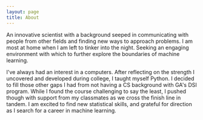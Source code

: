 ```yaml
---
layout: page
title: About
---
```


An innovative scientist with a background seeped in communicating with people from other fields and finding new ways to approach problems. I am most at home when I am left to tinker into the night. Seeking an engaging environment with which to further explore the boundaries of machine learning.

  I've always had an interest in a computers. After reflecting on the strength I uncovered and developed during college, I taught myself Python. I decided to fill those other gaps I had from not having a CS background with GA's DSI program. While I found the course challenging to say the least, I pushed though with support from my classmates as we cross the finish line in tandem. I am excited to find new statistical skills, and grateful for direction as I search for a career in machine learning.
